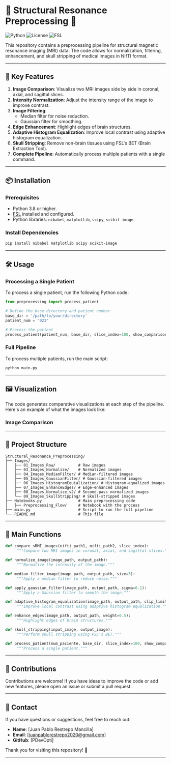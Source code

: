 # 🧠 Structural Resonance Preprocessing 🧠

![Python](https://img.shields.io/badge/Python-3.8%2B-blue)
![License](https://img.shields.io/badge/License-MIT-green)
![FSL](https://img.shields.io/badge/FSL-6.0.3-orange)

This repository contains a preprocessing pipeline for structural magnetic resonance imaging (MRI) data. The code allows for normalization, filtering, enhancement, and skull stripping of medical images in NIfTI format.

---

## 🚀 **Key Features**

1. **Image Comparison**: Visualize two MRI images side by side in coronal, axial, and sagittal slices.
2. **Intensity Normalization**: Adjust the intensity range of the image to improve contrast.
3. **Image Filtering**:
    - Median filter for noise reduction.
    - Gaussian filter for smoothing.
4. **Edge Enhancement**: Highlight edges of brain structures.
5. **Adaptive Histogram Equalization**: Improve local contrast using adaptive histogram equalization.
6. **Skull Stripping**: Remove non-brain tissues using FSL's BET (Brain Extraction Tool).
7. **Complete Pipeline**: Automatically process multiple patients with a single command.

---

## 📦 **Installation**

### Prerequisites

- Python 3.8 or higher.
- [FSL](https://fsl.fmrib.ox.ac.uk/fsl/fslwiki) installed and configured.
- Python libraries: `nibabel`, `matplotlib`, `scipy`, `scikit-image`.

### Install Dependencies

```bash
pip install nibabel matplotlib scipy scikit-image
```

---

## 🛠 **Usage**

### Processing a Single Patient

To process a single patient, run the following Python code:

```python
from preprocessing import process_patient

# Define the base directory and patient number
base_dir = '/path/to/your/directory'
patient_num = '023'

# Process the patient
process_patient(patient_num, base_dir, slice_index=100, show_comparisons=True, open_fsleyes=False)
```

### Full Pipeline

To process multiple patients, run the main script:

```bash
python main.py
```

---

## 🖼 **Visualization**

The code generates comparative visualizations at each step of the pipeline. Here's an example of what the images look like:

### Image Comparison

---

## 📂 **Project Structure**

```plaintext
Structural_Resonance_Preprocessing/
├── Images/
│   ├── 01_Images_Raw/          # Raw images
│   ├── 03_Images_Normalize/    # Normalized images
│   ├── 04_Images_MedianFilter/ # Median-filtered images
│   ├── 05_Images_GaussianFilter/ # Gaussian-filtered images
│   ├── 06_Images_HistogramEquialization/ # Histogram-equalized images
│   ├── 07_Images_EnhanceEdges/ # Edge-enhanced images
│   ├── 08_Images_Normalize_v2/ # Second-pass normalized images
│   └── 09_Images_SkullStripping/ # Skull-stripped images
├── Notebooks.py                # Main preprocessing code
│   ├── Preprocessing_Flow/     # Notebook with the process
├── main.py                     # Script to run the full pipeline
└── README.md                   # This file
```

---

## 🧩 **Main Functions**

```python
def compare_sRMI_images(nifti_path1, nifti_path2, slice_index):
     """Compare two MRI images in coronal, axial, and sagittal slices."""

def normalize_image(image_path, output_path):
     """Normalize the intensity of the image."""

def median_filter_image(image_path, output_path, size=3):
     """Apply a median filter to reduce noise."""

def apply_gaussian_filter(image_path, output_path, sigma=0.1):
     """Apply a Gaussian filter to smooth the image."""

def adaptive_histogram_equalization(image_path, output_path, clip_limit=0.01):
     """Improve local contrast using adaptive histogram equalization."""

def enhance_edges(image_path, output_path, weight=0.5):
     """Highlight edges of brain structures."""

def skull_stripping(input_image, output_image):
     """Perform skull stripping using FSL's BET."""

def process_patient(num_paciente, base_dir, slice_index=100, show_comparisons=True, open_fsleyes=False):
     """Process a single patient."""
```

---

## 🤝 **Contributions**

Contributions are welcome! If you have ideas to improve the code or add new features, please open an issue or submit a pull request.

---

## 📧 **Contact**

If you have questions or suggestions, feel free to reach out:

- **Name**: [Juan Pablo Restrepo Mancilla]
- **Email**: [juanpablorestrepo2020@gmail.com]
- **GitHub**: [PDevOpti]

Thank you for visiting this repository! 🎉

---

